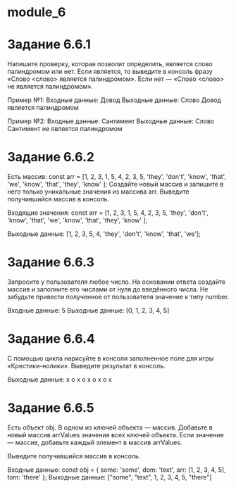 # module_6

<h1> Задание 6.6.1 </h1> 

Напишите проверку, которая позволит определить, является слово палиндромом или нет. Если является, то выведите в консоль фразу «Слово <слово> является палиндромом». Если нет — «Слово <слово> не является палиндромом».

Пример №1:
Входные данные: Довод
Выходные данные: Слово Довод является палиндромом

Пример №2:
Входные данные: Сантимент Выходные данные: Слово Сантимент не является палиндромом

<h1>Задание 6.6.2</h1> 

Есть массив: const arr = [1, 2, 3, 1, 5, 4, 2, 3, 5, 'they', 'don't', 'know', 'that', 'we', 'know', 'that', 'they', 'know' ];
Создайте новый массив и запишите в него только уникальные значения из массива arr.
Выведите получившийся массив в консоль.

Входящие значения:
const arr = [1, 2, 3, 1, 5, 4, 2, 3, 5, 'they', 'don't', 'know', 'that', 'we', 'know', 'that', 'they', 'know' ];

Выходные данные:
[1, 2, 3, 5, 4, 'they', 'don't', 'know', 'that', 'we'];

<h1>Задание 6.6.3</h1> 

Запросите у пользователя любое число.
На основании ответа создайте массив и заполните его числами от нуля до введённого числа. Не забудьте привести полученное от пользователя значение к типу number.

Входные данные: 5
Выходные данные: [0, 1, 2, 3, 4, 5]

<h1>Задание 6.6.4</h1> 

С помощью цикла нарисуйте в консоли заполненное поле для игры «Крестики-нолики».
Выведите результат в консоль.

Выходные данные:
x o x
o x o
x o x

<h1>Задание 6.6.5</h1> 

Есть объект obj.
В одном из ключей объекта — массив.
Добавьте в новый массив arrValues значения всех ключей объекта.
Если значение — массив, добавьте каждый элемент в массив arrValues.

Выведите получившийся массив в консоль.

Входные данные:
const obj = {
some: 'some',
dom: 'text',
arr: [1, 2, 3, 4, 5],
tom: 'there'
};
Выходные данные:
["some", "text", 1, 2, 3, 4, 5, "there"]

